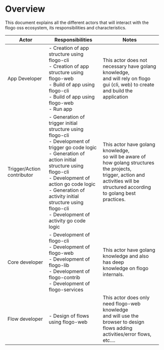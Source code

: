 # Overview
This document explains all the different actors that will interact with the flogo oss ecosystem, its responsibilities and characteristics.

| Actor                      | Responsibilities                                                                                                                                                                                                                                                                                   | Notes                                                                                                                                                                             |
|----------------------------|----------------------------------------------------------------------------------------------------------------------------------------------------------------------------------------------------------------------------------------------------------------------------------------------------|-----------------------------------------------------------------------------------------------------------------------------------------------------------------------------------|
| App Developer              | - Creation of app structure using flogo-cli<br>- Creation of app structure using flogo-web<br>- Build of app using flogo-cli<br>- Build of app using flogo-web <br>- Run app                                                                                                                                    | This actor does not necessary have golang knowledge, <br>and will rely on flogo gui (cli, web) to create and build  the application                                                  |
| Trigger/Action contributor | - Generation of trigger initial structure using flogo-cli<br>- Development of trigger go code logic<br>- Generation of action initial structure using flogo-cli<br>- Development of action go code logic<br>- Generation of activity initial structure using flogo-cli<br>- Development of activity go code logic | This actor have golang knowledge, <br>so will be aware of  how golang structures the projects, <br>trigger, action and  activities will be structured according to golang best practices. |
| Core developer             | - Development of flogo-cli<br>- Development of flogo-web<br>- Development of flogo-lib<br>- Development of flogo-contrib<br>- Development of flogo-services                                                                                                                                                    | This actor have golang knowledge and also has deep<br> knowledge  on flogo internals.                                                                                                 |
| Flow developer             | - Design of flows using flogo-web                                                                                                                                                                                                                                                                  | This actor does only need flogo-web knowledge <br>and will use the  browser to design flows adding activities/error flows, etc....                                                    |
